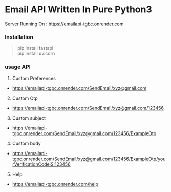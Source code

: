 # Email API Written In Pure Python3 </br>
Server Running On : https://emailapi-tgbc.onrender.com
### Installation</br>



> pip install fastapi</br>
> pip install uvicorn</br>



### usage API
1. Custom Preferences 
  - https://emailapi-tgbc.onrender.com/SendEmail/xyz@gmail.com
2. Custom Otp 
  - https://emailapi-tgbc.onrender.com/SendEmail/xyz@gmail.com/123456
3. Custom subject 
  - https://emailapi-tgbc.onrender.com/SendEmail/xyz@gmail.com/123456/ExampleOtp
4. Custom body 
  - https://emailapi-tgbc.onrender.com/SendEmail/xyz@gmail.com/123456/ExampleOtp/yourVerificationCodeiS:123456
5. Help 
  - https://emailapi-tgbc.onrender.com/help

   
